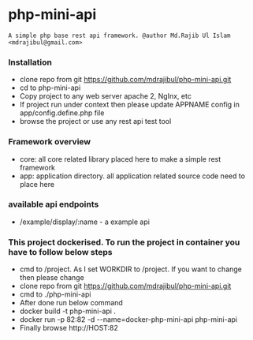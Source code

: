 # php-mini-api

`A simple php base rest api framework.
 @author Md.Rajib Ul Islam <mdrajibul@gmail.com>
`

### Installation
 - clone repo from git https://github.com/mdrajibul/php-mini-api.git
 - cd to php-mini-api
 - Copy project to any web server apache 2, NgInx, etc
 - If project run under context then please update APPNAME config in app/config.define.php file
 - browse the project or use any rest api test tool

### Framework overview
 - core: all core related library placed here to make a simple rest framework
 - app: application directory. all application related source code need to place here
 
### available api endpoints
 - /example/display/:name  - a example api 
 
 ### This project dockerised. To run the project in container you have to follow below steps
 - cmd to /project. As I set WORKDIR to /project. If you want to change then please change
 - clone repo from git https://github.com/mdrajibul/php-mini-api.git
 - cmd to ./php-mini-api
 - After done run below command
 - docker build -t php-mini-api .
 - docker run -p 82:82 -d --name=docker-php-mini-api php-mini-api
 - Finally browse http://HOST:82